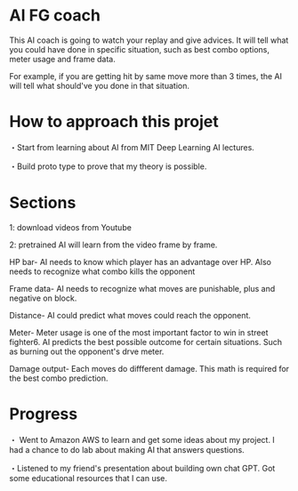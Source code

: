 # AI FG coach
This AI coach is going to watch your replay and give advices. It will tell what you could have done in specific situation, such as best combo options, meter usage and frame data. 

 For example, if you are getting hit by same move more than 3 times, the AI will tell what should've you done in that situation.

 # How to approach this projet
 ・Start from learning about AI from MIT Deep Learning AI lectures. 
 
 ・Build proto type to prove that my theory is possible. 


 # Sections
 1: download videos from Youtube

 2: pretrained AI will learn from the video frame by frame.

HP bar- AI needs to know which player has an advantage over HP. Also needs to recognize what combo kills the opponent

Frame data- AI needs to recognize what moves are punishable, plus and negative on block.

Distance- AI could predict what moves could reach the opponent. 

Meter- Meter usage is one of the most important factor to win in street fighter6. AI predicts the best possible outcome for certain situations. Such as burning out the opponent's drve meter.

Damage output- Each moves do diffferent damage. This math is required for the best combo prediction. 

# Progress
 ・ Went to Amazon AWS to learn and get some ideas about my project. I had a chance to do lab about making AI that answers questions.

 ・Listened to my friend's presentation about building own chat GPT. Got some educational resources that I can use. 





